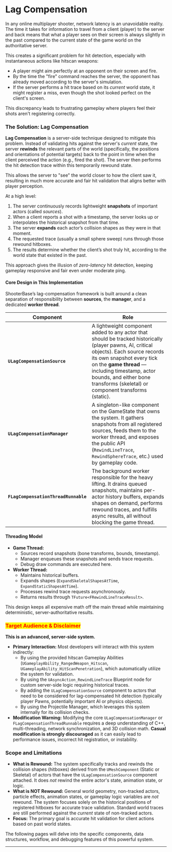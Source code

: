 # Lag Compensation

In any online multiplayer shooter, network latency is an unavoidable reality. The time it takes for information to travel from a client (player) to the server and back means that what a player sees on their screen is always slightly in the past compared to the current state of the game world on the authoritative server.

This creates a significant problem for hit detection, especially with instantaneous actions like hitscan weapons:

* A player might aim perfectly at an opponent on their screen and fire.
* By the time the "fire" command reaches the server, the opponent has already moved according to the server's simulation.
* If the server performs a hit trace based on its _current_ world state, it might register a miss, even though the shot looked perfect on the client's screen.

This discrepancy leads to frustrating gameplay where players feel their shots aren't registering correctly.

### The Solution: Lag Compensation

**Lag Compensation** is a server-side technique designed to mitigate this problem. Instead of validating hits against the server's _current_ state, the server **rewinds** the relevant parts of the world (specifically, the positions and orientations of potential targets) back to the point in time when the client perceived the action (e.g., fired the shot). The server then performs the hit detection trace within this temporarily rewound state.

This allows the server to "see" the world closer to how the client saw it, resulting in much more accurate and fair hit validation that aligns better with player perception.

At a high level:

1. The server continuously records lightweight **snapshots** of important actors (called _sources_).
2. When a client reports a shot with a timestamp, the server looks up or interpolates the historical snapshot from that time.
3. The server **expands** each actor’s collision shapes as they were in that moment.
4. The requested trace (usually a small sphere sweep) runs through those rewound hitboxes.
5. The results determine whether the client’s shot truly hit, according to the world state that existed in the past.

This approach gives the illusion of _zero-latency_ hit detection, keeping gameplay responsive and fair even under moderate ping.

#### Core Design in This Implementation

ShooterBase’s lag-compensation framework is built around a clean separation of responsibility between **sources**, the **manager**, and a dedicated **worker thread**.

<table><thead><tr><th width="246">Component</th><th>Role</th></tr></thead><tbody><tr><td><strong><code>ULagCompensationSource</code></strong></td><td>A lightweight component added to any actor that should be tracked historically (player pawns, AI, critical objects). Each source records its own snapshot every tick on the <strong>game thread</strong> — including timestamp, actor bounds, and either bone transforms (skeletal) or component transforms (static).</td></tr><tr><td><strong><code>ULagCompensationManager</code></strong></td><td>A singleton-like component on the GameState that owns the system. It gathers snapshots from all registered sources, feeds them to the worker thread, and exposes the public API (<code>RewindLineTrace</code>, <code>RewindSphereTrace</code>, etc.) used by gameplay code.</td></tr><tr><td><strong><code>FLagCompensationThreadRunnable</code></strong></td><td>The background worker responsible for the heavy lifting. It drains queued snapshots, maintains per-actor history buffers, expands shapes on demand, performs rewound traces, and fulfills async results, all without blocking the game thread.</td></tr></tbody></table>

#### Threading Model

* **Game Thread:**
  * Sources record snapshots (bone transforms, bounds, timestamp).
  * Manager enqueues these snapshots and sends trace requests.
  * Debug draw commands are executed here.
* **Worker Thread:**
  * Maintains historical buffers.
  * Expands shapes (`ExpandSkeletalShapesAtTime`, `ExpandStaticShapesAtTime`).
  * Processes rewind trace requests asynchronously.
  * Returns results through `TFuture<FRewindLineTraceResult>`.

This design keeps all expensive math off the main thread while maintaining deterministic, server-authoritative results.

### <mark style="color:red;">Target Audience & Disclaimer</mark>

**This is an advanced, server-side system.**

* **Primary Interaction:** Most developers will interact with this system indirectly:
  * By using the provided hitscan Gameplay Abilities (`UGameplayAbility_RangedWeapon_Hitscan`, `UGameplayAbility_HitScanPenetration`), which automatically utilize the system for validation.
  * By using the `UAsyncAction_RewindLineTrace` Blueprint node for custom server-side logic requiring historical traces.
  * By adding the `ULagCompensationSource` component to actors that need to be considered for lag-compensated hit detection (typically player Pawns, potentially important AI or physics objects).
  * By using the Projectile Manager, which leverages this system internally for its collision checks.
* **Modification Warning:** Modifying the core `ULagCompensationManager` or `FLagCompensationThreadRunnable` requires a deep understanding of C++, multi-threading, network synchronization, and 3D collision math. **Casual modification is strongly discouraged** as it can easily lead to performance issues, incorrect hit registration, or instability.

### Scope and Limitations

* **What is Rewound:** The system specifically tracks and rewinds the collision shapes (hitboxes) derived from the `UMeshComponent` (Static or Skeletal) of actors that have the `ULagCompensationSource` component attached. It does _not_ rewind the entire actor's state, animation state, or logic.
* **What is NOT Rewound:** General world geometry, non-tracked actors, particle effects, animation states, or gameplay logic variables are _not_ rewound. The system focuses solely on the historical positions of registered hitboxes for accurate trace validation. Standard world traces are still performed against the _current_ state of non-tracked actors.
* **Focus:** The primary goal is accurate hit validation for client actions based on past world states.

The following pages will delve into the specific components, data structures, workflow, and debugging features of this powerful system.

***
